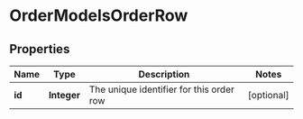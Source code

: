 

# OrderModelsOrderRow

## Properties

Name | Type | Description | Notes
------------ | ------------- | ------------- | -------------
**id** | **Integer** | The unique identifier for this order row |  [optional]




